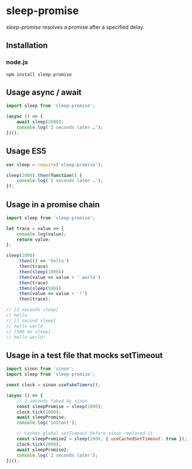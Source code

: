 # sleep-promise

_sleep-promise_ resolves a promise after a specified delay.

## Installation

### node.js

    npm install sleep-promise

## Usage async / await

```javascript
import sleep from 'sleep-promise';

(async () => {
    await sleep(2000);
    console.log('2 seconds later …');
})();
```

## Usage ES5

```javascript
var sleep = require('sleep-promise');

sleep(2000).then(function() {
    console.log('2 seconds later …');
});
```

## Usage in a promise chain

```javascript
import sleep from 'sleep-promise';

let trace = value => {
    console.log(value);
    return value;
};

sleep(2000)
    .then(() => 'hello')
    .then(trace)
    .then(sleep(1000))
    .then(value => value + ' world')
    .then(trace)
    .then(sleep(500))
    .then(value => value + '!')
    .then(trace);

// [2 seconds sleep]
// hello
// [1 second sleep]
// hello world
// [500 ms sleep]
// hello world!
```

## Usage in a test file that mocks setTimeout

```javascript
import sinon from 'sinon';
import sleep from 'sleep-promise';

const clock = sinon.useFakeTimers();

(async () => {
    // 2 seconds faked by sinon
    const sleepPromise = sleep(2000);
    clock.tick(2000);
    await sleepPromise;
    console.log('instant');

    // Caches global setTimeout before sinon replaced it
    const sleepPromise2 = sleep(2000, { useCachedSetTimeout: true });
    clock.tick(2000);
    await sleepPromise2;
    console.log('2 seconds later');
})();
```
